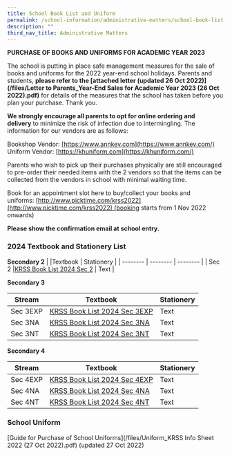 ```yaml
---
title: School Book List and Uniform
permalink: /school-information/administrative-matters/school-book-list-uniform/
description: ""
third_nav_title: Administrative Matters
---
```

**PURCHASE OF BOOKS AND UNIFORMS FOR ACADEMIC YEAR 2023**

The school is putting in place safe management measures for the sale of books and uniforms for the 2022 year-end school holidays. Parents and students, **please refer to the [attached letter (updated 26 Oct 2022)](/files/Letter to Parents_Year-End Sales for Academic Year 2023 (26 Oct 2022).pdf)** for details of the measures that the school has taken before you plan your purchase. Thank you.

**We strongly encourage all parents to opt for online ordering and delivery** to minimize the risk of infection due to intermingling. The information for our vendors are as follows:

Bookshop Vendor: [https://www.annkev.com](https://www.annkev.com/)  
Uniform Vendor: [https://khuniform.com](https://khuniform.com/)

Parents who wish to pick up their purchases physically are still encouraged to pre-order their needed items with the 2 vendors so that the items can be collected from the vendors in school with minimal waiting time.

Book for an appointment slot here to buy/collect your books and uniforms: [http://www.picktime.com/krss2022](http://www.picktime.com/krss2022) (booking starts from 1 Nov 2022 onwards)

**Please show the confirmation email at school entry.**

### 2024 Textbook and Stationery List


**Secondary 2**
| |Textbook | Stationery |
| -------- | -------- | -------- |
| Sec 2     |[KRSS Book List 2024 Sec 2](/files/krss%20book%20list%202024%20sec2.pdf)    | Text     |

**Secondary 3**

| Stream |Textbook | Stationery |
| -------- | -------- | -------- |
| Sec 3EXP     |[KRSS Book List 2024 Sec 3EXP](/files/krss%20book%20list%202024%203exp.pdf)  | Text     |
| Sec 3NA     |[KRSS Book List 2024 Sec 3NA](/files/krss%20book%20list%202024%203na.pdf)  | Text     |
| Sec 3NT     |[KRSS Book List 2024 Sec 3NT](/files/krss%20book%20list%202024%203nt.pdf)   | Text     |

**Secondary 4**

| Stream |Textbook | Stationery |
| -------- | -------- | -------- |
| Sec 4EXP     |[KRSS Book List 2024 Sec 4EXP](/files/krss%20book%20list%202024%204exp.pdf) | Text     |
| Sec 4NA     |[KRSS Book List 2024 Sec 4NA](/files/krss%20book%20list%202024%204na.pdf)  | Text     |
| Sec 4NT     |[KRSS Book List 2024 Sec 4NT](/files/krss%20book%20list%202024%204nt.pdf)   | Text     |


### School Uniform

[Guide for Purchase of School Uniforms](/files/Uniform_KRSS Info Sheet 2022 (27 Oct 2022).pdf) (updated 27 Oct 2022)